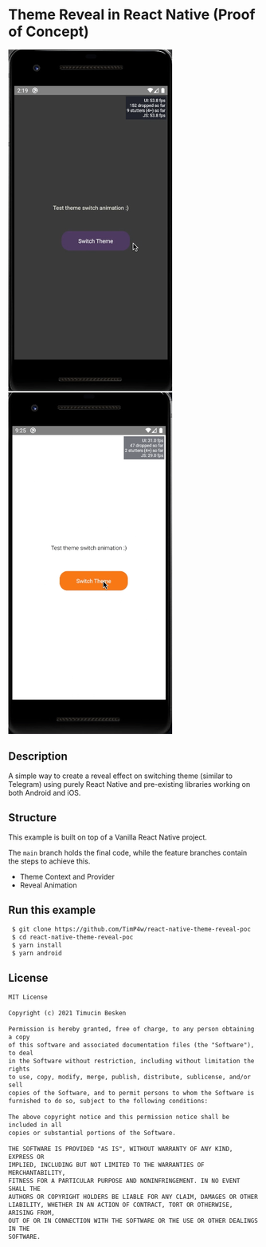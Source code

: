 # Theme Reveal in React Native (Proof of Concept)

![GIF with example](docs/gifs/themeSwitch.gif)
![GIF with example circle](docs/gifs/themeSwitchCircle.gif)

## Description
A simple way to create a reveal effect on switching theme (similar to Telegram) using purely React Native and pre-existing libraries working on both Android and iOS.

## Structure
This example is built on top of a Vanilla React Native project.

The `main` branch holds the final code, while the feature branches contain the steps to achieve this.
 - Theme Context and Provider
 - Reveal Animation


## Run this example
```
 $ git clone https://github.com/TimP4w/react-native-theme-reveal-poc
 $ cd react-native-theme-reveal-poc
 $ yarn install
 $ yarn android
```

## License
```
MIT License

Copyright (c) 2021 Timucin Besken

Permission is hereby granted, free of charge, to any person obtaining a copy
of this software and associated documentation files (the "Software"), to deal
in the Software without restriction, including without limitation the rights
to use, copy, modify, merge, publish, distribute, sublicense, and/or sell
copies of the Software, and to permit persons to whom the Software is
furnished to do so, subject to the following conditions:

The above copyright notice and this permission notice shall be included in all
copies or substantial portions of the Software.

THE SOFTWARE IS PROVIDED "AS IS", WITHOUT WARRANTY OF ANY KIND, EXPRESS OR
IMPLIED, INCLUDING BUT NOT LIMITED TO THE WARRANTIES OF MERCHANTABILITY,
FITNESS FOR A PARTICULAR PURPOSE AND NONINFRINGEMENT. IN NO EVENT SHALL THE
AUTHORS OR COPYRIGHT HOLDERS BE LIABLE FOR ANY CLAIM, DAMAGES OR OTHER
LIABILITY, WHETHER IN AN ACTION OF CONTRACT, TORT OR OTHERWISE, ARISING FROM,
OUT OF OR IN CONNECTION WITH THE SOFTWARE OR THE USE OR OTHER DEALINGS IN THE
SOFTWARE.
```